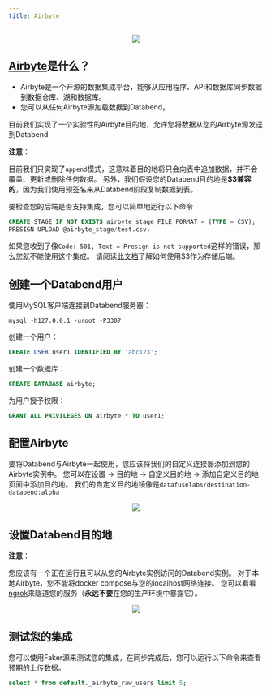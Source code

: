 ```yaml
---
title: Airbyte
---
```


<p align="center">
<img src="/img/integration/integration-airbyte.png"/>
</p>

## [Airbyte](https://airbyte.com/)是什么？

* Airbyte是一个开源的数据集成平台，能够从应用程序、API和数据库同步数据到数据仓库、湖和数据库。
* 您可以从任何Airbyte源加载数据到Databend。

目前我们实现了一个实验性的Airbyte目的地，允许您将数据从您的Airbyte源发送到Databend

**注意**：

目前我们只实现了`append`模式，这意味着目的地将只会向表中追加数据，并不会覆盖、更新或删除任何数据。
另外，我们假设您的Databend目的地是**S3兼容的**，因为我们使用预签名来从Databend阶段复制数据到表。

要检查您的后端是否支持集成，您可以简单地运行以下命令

```sql
CREATE STAGE IF NOT EXISTS airbyte_stage FILE_FORMAT = (TYPE = CSV);
PRESIGN UPLOAD @airbyte_stage/test.csv;
```

如果您收到了像`Code: 501, Text = Presign is not supported`这样的错误，那么您就不能使用这个集成。
请阅读[此文档](../../10-deploy/01-deploy/01-non-production/00-deploying-local.md)了解如何使用S3作为存储后端。

## 创建一个Databend用户

使用MySQL客户端连接到Databend服务器：
```shell
mysql -h127.0.0.1 -uroot -P3307 
```

创建一个用户：
```sql
CREATE USER user1 IDENTIFIED BY 'abc123';
```

创建一个数据库：
```sql
CREATE DATABASE airbyte;
```

为用户授予权限：
```sql
GRANT ALL PRIVILEGES ON airbyte.* TO user1;
```

## 配置Airbyte

要将Databend与Airbyte一起使用，您应该将我们的自定义连接器添加到您的Airbyte实例中。
您可以在设置 -> 目的地 -> 自定义目的地 -> 添加自定义目的地页面中添加目的地。
我们的自定义目的地镜像是`datafuselabs/destination-databend:alpha`
<p align="center">
<img src="/img/integration/integration-airbyte-plugins.png"/>
</p>

## 设置Databend目的地
**注意**：

您应该有一个正在运行且可以从您的Airbyte实例访问的Databend实例。
对于本地Airbyte，您不能将docker compose与您的localhost网络连接。
您可以看看[ngrok](https://ngrok.com/)来隧道您的服务（**永远不要**在您的生产环境中暴露它）。

<p align="center">
<img src="/img/integration/integration-airbyte-destinations.png"/>
</p>

## 测试您的集成
您可以使用Faker源来测试您的集成，在同步完成后，您可以运行以下命令来查看预期的上传数据。

```sql
select * from default._airbyte_raw_users limit 5;
```